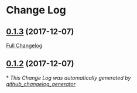 # Change Log

## [0.1.3](https://github.com/morphatic/charts/tree/0.1.3) (2017-12-07)
[Full Changelog](https://github.com/morphatic/charts/compare/0.1.2...0.1.3)

## [0.1.2](https://github.com/morphatic/charts/tree/0.1.2) (2017-12-07)


\* *This Change Log was automatically generated by [github_changelog_generator](https://github.com/skywinder/Github-Changelog-Generator)*